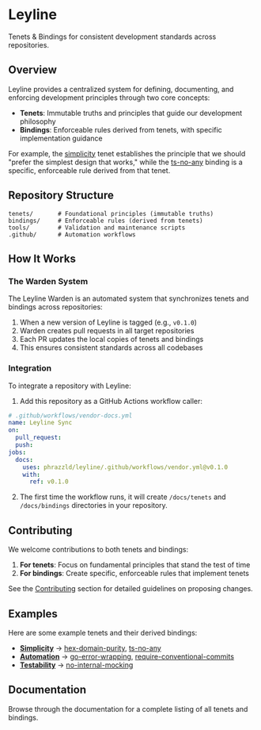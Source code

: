 # Leyline

Tenets & Bindings for consistent development standards across repositories.

## Overview

Leyline provides a centralized system for defining, documenting, and enforcing development principles through two core concepts:

- **Tenets**: Immutable truths and principles that guide our development philosophy
- **Bindings**: Enforceable rules derived from tenets, with specific implementation guidance

For example, the [simplicity](../tenets/simplicity.md) tenet establishes the principle that we should "prefer the simplest design that works," while the [ts-no-any](../bindings/ts-no-any.md) binding is a specific, enforceable rule derived from that tenet.

## Repository Structure

```
tenets/       # Foundational principles (immutable truths)
bindings/     # Enforceable rules (derived from tenets)
tools/        # Validation and maintenance scripts
.github/      # Automation workflows
```

## How It Works

### The Warden System

The Leyline Warden is an automated system that synchronizes tenets and bindings across repositories:

1. When a new version of Leyline is tagged (e.g., `v0.1.0`)
2. Warden creates pull requests in all target repositories
3. Each PR updates the local copies of tenets and bindings
4. This ensures consistent standards across all codebases

### Integration

To integrate a repository with Leyline:

1. Add this repository as a GitHub Actions workflow caller:

```yaml
# .github/workflows/vendor-docs.yml
name: Leyline Sync
on:
  pull_request:
  push:
jobs:
  docs:
    uses: phrazzld/leyline/.github/workflows/vendor.yml@v0.1.0
    with:
      ref: v0.1.0
```

2. The first time the workflow runs, it will create `/docs/tenets` and `/docs/bindings` directories in your repository.

## Contributing

We welcome contributions to both tenets and bindings:

1. **For tenets**: Focus on fundamental principles that stand the test of time
2. **For bindings**: Create specific, enforceable rules that implement tenets

See the [Contributing](../CONTRIBUTING.md) section for detailed guidelines on proposing changes.

## Examples

Here are some example tenets and their derived bindings:

- **[Simplicity](../tenets/simplicity.md)** → [hex-domain-purity](../bindings/hex-domain-purity.md), [ts-no-any](../bindings/ts-no-any.md)
- **[Automation](../tenets/automation.md)** → [go-error-wrapping](../bindings/go-error-wrapping.md), [require-conventional-commits](../bindings/require-conventional-commits.md)
- **[Testability](../tenets/testability.md)** → [no-internal-mocking](../bindings/no-internal-mocking.md)

## Documentation

Browse through the documentation for a complete listing of all tenets and bindings.
